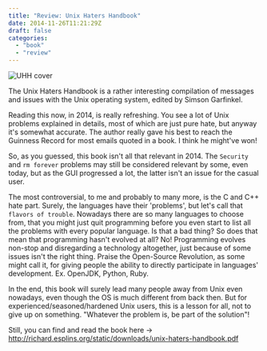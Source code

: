 ```yaml
---
title: "Review: Unix Haters Handbook"
date: 2014-11-26T11:21:29Z
draft: false
categories:
  - "book"
  - "review"
---
```


![UHH cover](http://upload.wikimedia.org/wikipedia/en/7/77/UNIX-HATERS_Handbook_cover_ISBN_1-56884-203-1.png "UHH cover")

The Unix Haters Handbook is a rather interesting compilation of messages and issues with the Unix operating system, edited by Simson Garfinkel.


Reading this now, in 2014, is really refreshing. You see a lot of Unix problems explained in details, most of which are just pure hate, but anyway it's somewhat accurate. The author really gave his best to reach the Guinness Record for most emails quoted in a book. I think he might've won!


So, as you guessed, this book isn't all that relevant in 2014. The `Security` and `rm forever` problems may still be considered relevant by some, even today, but as the GUI progressed a lot, the latter isn't an issue for the casual user.


The most controversial, to me and probably to many more, is the C and C++ hate part. Surely, the languages have their 'problems', but let's call that `flavors of trouble`. Nowadays there are so many languages to choose from, that you might just quit programming before you even start to list all the problems with every popular language. Is that a bad thing? So does that mean that programming hasn't evolved at all? No! Programming evolves non-stop and disregarding a technology altogether, just because of some issues isn't the right thing. Praise the Open-Source Revolution, as some might call it, for giving people the ability to directly participate in languages' development. Ex. OpenJDK, Python, Ruby.


In the end, this book will surely lead many people away from Unix even nowadays, even though the OS is much different from back then. But for experienced/seasoned/hardened Unix users, this is a lesson for all, not to give up on something. "Whatever the problem is, be part of the solution"!



Still, you can find and read the book here -> http://richard.esplins.org/static/downloads/unix-haters-handbook.pdf